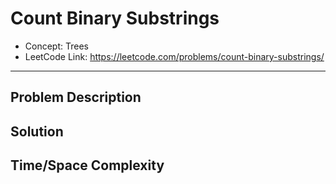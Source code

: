 # Count Binary Substrings

- Concept: Trees
- LeetCode Link: https://leetcode.com/problems/count-binary-substrings/

---

## Problem Description

## Solution

## Time/Space Complexity

